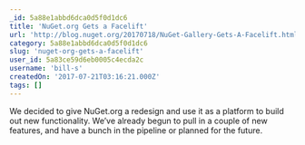 ```yaml
---
_id: 5a88e1abbd6dca0d5f0d1dc6
title: 'NuGet.org Gets a Facelift'
url: 'http://blog.nuget.org/20170718/NuGet-Gallery-Gets-A-Facelift.html'
category: 5a88e1abbd6dca0d5f0d1dc6
slug: 'nuget-org-gets-a-facelift'
user_id: 5a83ce59d6eb0005c4ecda2c
username: 'bill-s'
createdOn: '2017-07-21T03:16:21.000Z'
tags: []
---
```


We decided to give NuGet.org a redesign and use it as a platform to build out new functionality. We’ve already begun to pull in a couple of new features, and have a bunch in the pipeline or planned for the future.
